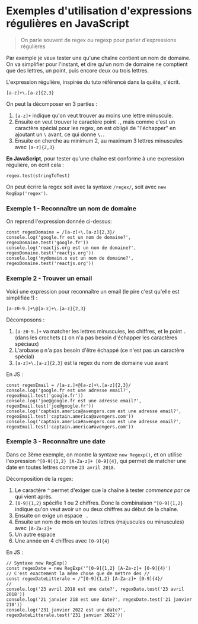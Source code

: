 # Exemples d'utilisation d'expressions régulières en JavaScript

> On parle souvent de regex ou regexp pour parler d'expressions régulières

Par exemple je veux tester une qu'une chaîne contient un nom de domaine.
On va simplifier pour l'instant, et dire qu'un nom de domaine ne comptient que des lettres, un point, puis encore deux ou trois lettres.

L'expression régulière, inspirée du tuto référencé dans la quête, s'écrit.

    [a-z]+\.[a-z]{2,3}

On peut la décomposer en 3 parties :
1. `[a-z]+` indique qu'on veut trouver au moins une lettre minuscule. 
2. Ensuite on veut trouver le caractère point `.`, mais comme c'est un caractère spécial pour les regex, on est obligé de "l'échapper" en ajoutant un `\` avant, ce qui donne `\.`. 
3. Ensuite on cherche au minimum 2, au maximum 3 lettres minuscules avec `[a-z]{2,3}`

**En JavaScript**, pour tester qu'une chaîne est conforme à une expression régulière, on écrit cela :

    regex.test(stringToTest)

On peut écrire la regex soit avec la syntaxe `/regex/`, soit avec `new RegExp('regex')`.

### Exemple 1 - Reconnaître un nom de domaine

On reprend l'expression donnée ci-dessus:

    const regexDomaine = /[a-z]+\.[a-z]{2,3}/
    console.log('google.fr est un nom de domaine?', regexDomaine.test('google.fr'))
    console.log('reactjs.org est un nom de domaine?', regexDomaine.test('reactjs.org'))
    console.log('mydomain.o est un nom de domaine?', regexDomaine.test('reactjs.org'))

### Exemple 2 - Trouver un email

Voici une expression pour reconnaître un email (le pire c'est qu'elle est simplifiée !) :

    [a-z0-9.]+\@[a-z]+\.[a-z]{2,3}

Décomposons :

1. `[a-z0-9.]+` va matcher les lettres minuscules, les chiffres, et le point `.` (dans les crochets `[]` on n'a pas besoin d'échapper les caractères spéciaux)
2. L'arobase `@` n'a pas besoin d'être échappé (ce n'est pas un caractère spécial)
3. `[a-z]+\.[a-z]{2,3}` est la regex du nom de domaine vue avant

En JS :

    const regexEmail = /[a-z.]+@[a-z]+\.[a-z]{2,3}/
    console.log('google.fr est une adresse email?', regexEmail.test('google.fr'))
    console.log('joe@google.fr est une adresse email?', regexEmail.test('joe@google.fr'))
    console.log('captain.america@avengers.com est une adresse email?', regexEmail.test('captain.america@avengers.com'))
    console.log('captain.america#avengers.com est une adresse email?', regexEmail.test('captain.america#avengers.com'))

### Exemple 3 - Reconnaître une date

Dans ce 3ème exemple, on montre la syntaxe `new Regexp()`, et on utilise l'expression `^[0-9]{1,2} [A-Za-z]+ [0-9]{4}`, qui permet de matcher une date en toutes lettres comme `23 avril 2018`.

Décomposition de la regex:
1. Le caractère `^` permet d'exiger que la chaîne à tester *commence par* ce qui vient après.
2. `[0-9]{1,2}` spécifie 1 ou 2 chiffres. Donc la combinaison `^[0-9]{1,2}` indique qu'on veut avoir un ou deux chiffres au début de la chaîne.
3. Ensuite on exige un espace ` `.
4. Ensuite un nom de mois en toutes lettres (majuscules ou minuscules) avec `[A-Za-z]+`
5. Un autre espace ` `
6. Une année en 4 chiffres avec `[0-9]{4}`

En JS :

    // Syntaxe new RegExp()
    const regexDate = new RegExp('^[0-9]{1,2} [A-Za-z]+ [0-9]{4}')
    // C'est exactement la même chose que de mettre des //
    const regexDateLitterale = /^[0-9]{1,2} [A-Za-z]+ [0-9]{4}/
    //
    console.log('23 avril 2018 est une date?', regexDate.test('23 avril 2018'))
    console.log('21 janvier 218 est une date?', regexDate.test('21 janvier 218'))
    console.log('231 janvier 2022 est une date?', regexDateLitterale.test('231 janvier 2022'))
